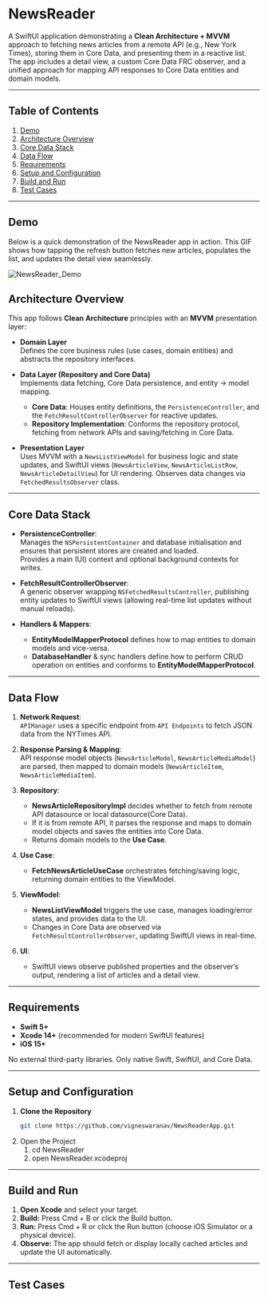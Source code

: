 # NewsReader

A SwiftUI application demonstrating a **Clean Architecture + MVVM** approach to fetching news articles from a remote API (e.g., New York Times), storing them in Core Data, and presenting them in a reactive list. The app includes a detail view, a custom Core Data FRC observer, and a unified approach for mapping API responses to Core Data entities and domain models.

---

## Table of Contents

1. [Demo](#demo)
2. [Architecture Overview](#architecture-overview)  
3. [Core Data Stack](#core-data-stack)  
4. [Data Flow](#data-flow)  
5. [Requirements](#requirements)  
6. [Setup and Configuration](#setup-and-configuration)  
7. [Build and Run](#build-and-run)  
8. [Test Cases](#test-cases) 

---

## Demo

Below is a quick demonstration of the NewsReader app in action.
This GIF shows how tapping the refresh button fetches new articles, populates the list, and updates the detail view seamlessly.

![NewsReader_Demo](https://github.com/user-attachments/assets/40a68449-79d2-48de-865e-516df54da404)

## Architecture Overview

This app follows **Clean Architecture** principles with an **MVVM** presentation layer:

- **Domain Layer**  
  Defines the core business rules (use cases, domain entities) and abstracts the repository interfaces.
  
- **Data Layer (Repository and Core Data)**  
  Implements data fetching, Core Data persistence, and entity → model mapping.  
  - **Core Data**: Houses entity definitions, the `PersistenceController`, and the `FetchResultControllerObserver` for reactive updates.
  - **Repository Implementation**: Conforms the repository protocol, fetching from network APIs and saving/fetching in Core Data.

- **Presentation Layer**  
  Uses MVVM with a `NewsListViewModel` for business logic and state updates, and SwiftUI views (`NewsArticleView`, `NewsArticleListRow`, `NewsArticleDetailView`) for UI rendering. Observes data changes via `FetchedResultsObserver` class.

---

## Core Data Stack

- **PersistenceController**:  
  Manages the `NSPersistentContainer` and database initialisation and ensures that persistent stores are created and loaded.  
  Provides a main (UI) context and optional background contexts for writes.
  
- **FetchResultControllerObserver**:  
  A generic observer wrapping `NSFetchedResultsController`, publishing entity updates to SwiftUI views (allowing real-time list updates without manual reloads).

- **Handlers & Mappers**:
  - **EntityModelMapperProtocol** defines how to map entities to domain models and vice-versa.  
  - **DatabaseHandler** & sync handlers define how to perform CRUD operation on entities and conforms to **EntityModelMapperProtocol**.

---

## Data Flow

1. **Network Request**:  
   `APIManager` uses a specific endpoint from `API Endpoints` to fetch JSON data from the NYTimes API.

2. **Response Parsing & Mapping**:  
   API response model objects (`NewsArticleModel`, `NewsArticleMediaModel`) are parsed, then mapped to domain models (`NewsArticleItem`, `NewsArticleMediaItem`).

3. **Repository**:  
   - **NewsArticleRepositoryImpl** decides whether to fetch from remote API datasource or local datasource(Core Data).  
   - If it is from remote API, it parses the response and maps to domain model objects and saves the entities into Core Data.  
   - Returns domain models to the **Use Case**.

4. **Use Case**:  
   - **FetchNewsArticleUseCase** orchestrates fetching/saving logic, returning domain entities to the ViewModel.

5. **ViewModel**:  
   - **NewsListViewModel** triggers the use case, manages loading/error states, and provides data to the UI.  
   - Changes in Core Data are observed via `FetchResultControllerObserver`, updating SwiftUI views in real-time.

6. **UI**:  
   - SwiftUI views observe published properties and the observer’s output, rendering a list of articles and a detail view.

---

## Requirements

- **Swift 5+**  
- **Xcode 14+** (recommended for modern SwiftUI features)  
- **iOS 15+**

No external third-party libraries. Only native Swift, SwiftUI, and Core Data.

---

## Setup and Configuration

1. **Clone the Repository**  
   ```bash
   git clone https://github.com/vigneswaranav/NewsReaderApp.git
   ```
2.	Open the Project
    1.	cd NewsReader
    2.	open NewsReader.xcodeproj

---

## Build and Run

1.	**Open Xcode** and select your target.
2.	**Build:** Press Cmd + B or click the Build button.
3.	**Run:** Press Cmd + R or click the Run button (choose iOS Simulator or a physical device).
4.	**Observe:** The app should fetch or display locally cached articles and update the UI automatically.

---

## Test Cases

